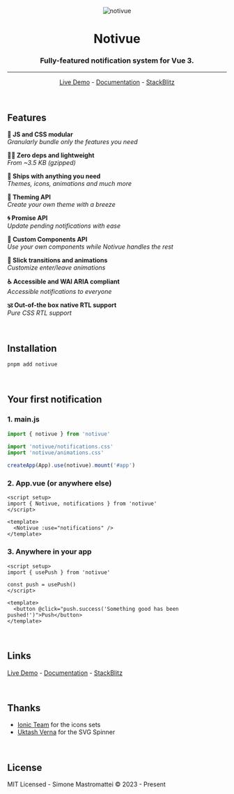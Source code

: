 <div align="center">

![notivue](https://i.ibb.co/DKmV9Xj/cover.png)

# Notivue

### Fully-featured notification system for Vue 3.

---

[Live Demo](https://notivue.netlify.app) - [Documentation](https://notivuedocs.netlify.app) - [StackBlitz](https://stackblitz.com/edit/vitejs-vite-kdrtrw?file=src/components/Example.vue)

</div>

<br />

## Features

**🧬 JS and CSS modular**  
_Granularly bundle only the features you need_

**🧚‍♂️ Zero deps and lightweight**  
_From ~3.5 KB (gzipped)_

**🔰 Ships with anything you need**  
_Themes, icons, animations and much more_

**💅 Theming API**  
_Create your own theme with a breeze_

**🌀 Promise API**  
_Update pending notifications with ease_

**🧩 Custom Components API**  
_Use your own components while Notivue handles the rest_

**🎢 Slick transitions and animations**  
_Customize enter/leave animations_

**♿️ Accessible and WAI ARIA compliant**  
_Accessible notifications to everyone_

**🕉 Out-of-the box native RTL support**  
_Pure CSS RTL support_

<br />

## Installation

```bash
pnpm add notivue
```

<br />

## Your first notification

### 1. main.js

```js
import { notivue } from 'notivue'

import 'notivue/notifications.css'
import 'notivue/animations.css'

createApp(App).use(notivue).mount('#app')
```

### 2. App.vue (or anywhere else)

```vue
<script setup>
import { Notivue, notifications } from 'notivue'
</script>

<template>
  <Notivue :use="notifications" />
</template>
```

### 3. Anywhere in your app

```vue
<script setup>
import { usePush } from 'notivue'

const push = usePush()
</script>

<template>
  <button @click="push.success('Something good has been pushed!')">Push</button>
</template>
```

<br />

## Links

[Live Demo](https://notivue.netlify.app) - [Documentation](https://notivuedocs.netlify.app) - [StackBlitz](https://stackblitz.com/edit/vitejs-vite-kdrtrw?file=src/components/Example.vue)

<br />

## Thanks

- [Ionic Team](https://ionic.io/) for the icons sets
- [Uktash Verna](https://github.com/n3r4zzurr0) for the SVG Spinner

<br />

## License

MIT Licensed - Simone Mastromattei © 2023 - Present
